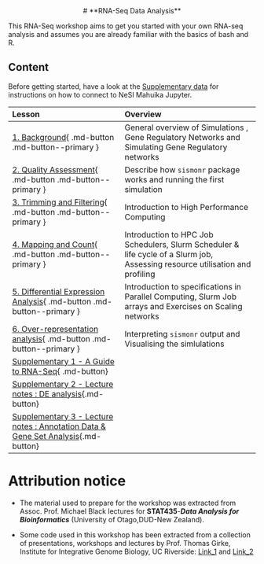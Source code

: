 <center>
# **RNA-Seq Data Analysis**
</center>

This RNA-Seq workshop aims to get you started with your own RNA-seq analysis and assumes you are already familiar with the basics of bash and R.

## Content

Before getting started, have a look at the [Supplementary data](./07_supplementary.md) for instructions on how to connect to NeSI Mahuika Jupyter.

| **Lesson**                                         | **Overview** | 
|:---------------------------------------------------|:-------------|
|[1. Background](./1_background.md){ .md-button .md-button--primary }                          | General overview of Simulations , Gene Regulatory Networks and Simulating Gene Regulatory networks |
|[2. Quality Assessment](./2_qualityassessment.md){ .md-button .md-button--primary }|Describe how `sismonr` package works and running the first simulation|
|[3. Trimming and Filtering](./3_trimmingfiltering.md){ .md-button .md-button--primary }| Introduction to High Performance Computing|
|[4. Mapping and Count](./4_mappingANDcount.md){ .md-button .md-button--primary }|Introduction to HPC Job Schedulers, Slurm Scheduler & life cycle of a Slurm job, Assessing resource utilisation and profiling|
|[5. Differential Expression Analysis](./5_differentialexpression.md){ .md-button .md-button--primary }|Introduction to specifications in Parallel Computing, Slurm Job arrays and Exercises on Scaling networks|
|[6. Over-representation analysis](./6_over-representation_analysis.md){ .md-button .md-button--primary }|Interpreting `sismonr` output and Visualising the simlulations|
|[Supplementary 1 - A Guide to RNA-Seq](./supp_1.md){ .md-button}||
|[Supplementary 2 - Lecture notes : DE analysis](./supp_2.md){.md-button}||
|[Supplementary 3 - Lecture notes : Annotation Data & Gene Set Analysis](./supp_3.md){.md-button}||



# Attribution notice
  
- The material used to prepare for the workshop was extracted from Assoc. Prof. Michael Black lectures for **STAT435**-***Data Analysis for Bioinformatics*** (University of Otago,DUD-New Zealand).

- Some code used in this workshop has been extracted from a collection of presentations, workshops and lectures by Prof. Thomas Girke, Institute for Integrative Genome Biology, UC Riverside: <a href="http://girke.bioinformatics.ucr.edu/">Link_1</a> and <a href="http://faculty.ucr.edu/~tgirke/HTML_Presentations/Manuals/MCBIOS2015/Rrnaseq/Rrnaseq.pdf">Link_2</a>
